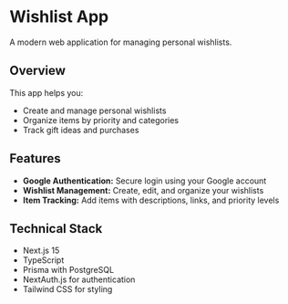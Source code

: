 # Wishlist App

A modern web application for managing personal wishlists.

## Overview

This app helps you:

- Create and manage personal wishlists
- Organize items by priority and categories
- Track gift ideas and purchases

## Features

- **Google Authentication:** Secure login using your Google account
- **Wishlist Management:** Create, edit, and organize your wishlists
- **Item Tracking:** Add items with descriptions, links, and priority levels

## Technical Stack

- Next.js 15
- TypeScript
- Prisma with PostgreSQL
- NextAuth.js for authentication
- Tailwind CSS for styling
